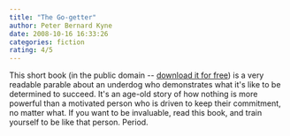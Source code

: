```yaml
---
title: "The Go-getter"
author: Peter Bernard Kyne
date: 2008-10-16 16:33:26
categories: fiction
rating: 4/5
---
```


This short book (in the public domain -- [download it for free](http://manybooks.net/titles/kynepete1225712257-8.html)) is a very readable parable about an underdog who demonstrates what it's like to be determined to succeed. It's an age-old story of how nothing is more powerful than a motivated person who is driven to keep their commitment, no matter what. If you want to be invaluable, read this book, and train yourself to be like that person. Period.
